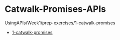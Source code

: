 # Catwalk-Promises-APIs
UsingAPIs/Week1/prep-exercises/1-catwalk-promises

* [1-catwalk-promises](./index.js)